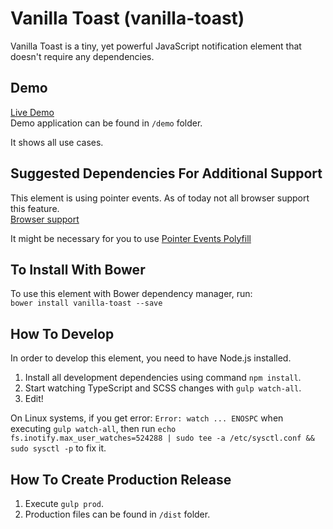 # Vanilla Toast (vanilla-toast)
Vanilla Toast is a tiny, yet powerful JavaScript notification element that doesn't require any dependencies.  

## Demo
[Live Demo](http://htmlpreview.github.io/?https://github.com/konrad-g/vanilla-toast/blob/master/demo/index.html)  
Demo application can be found in `/demo` folder.  

It shows all use cases.

## Suggested Dependencies For Additional Support
This element is using pointer events. As of today not all browser support this feature.  
[Browser support](http://caniuse.com/#search=pointer%20events)  
  
It might be necessary for you to use [Pointer Events Polyfill](https://github.com/jquery/PEP)  

## To Install With Bower
To use this element with Bower dependency manager, run:  
`bower install vanilla-toast --save`  

## How To Develop
In order to develop this element, you need to have Node.js installed.  

1. Install all development dependencies using command `npm install`.
2. Start watching TypeScript and SCSS changes with `gulp watch-all`.
3. Edit!  

On Linux systems, if you get error: `Error: watch ... ENOSPC` when executing `gulp watch-all`, then run `echo fs.inotify.max_user_watches=524288 | sudo tee -a /etc/sysctl.conf && sudo sysctl -p` to fix it.

## How To Create Production Release
1. Execute `gulp prod`.
2. Production files can be found in `/dist` folder.
